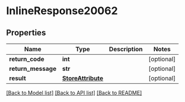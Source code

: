 # InlineResponse20062

## Properties
Name | Type | Description | Notes
------------ | ------------- | ------------- | -------------
**return_code** | **int** |  | [optional] 
**return_message** | **str** |  | [optional] 
**result** | [**StoreAttribute**](StoreAttribute.md) |  | [optional] 

[[Back to Model list]](../README.md#documentation-for-models) [[Back to API list]](../README.md#documentation-for-api-endpoints) [[Back to README]](../README.md)


